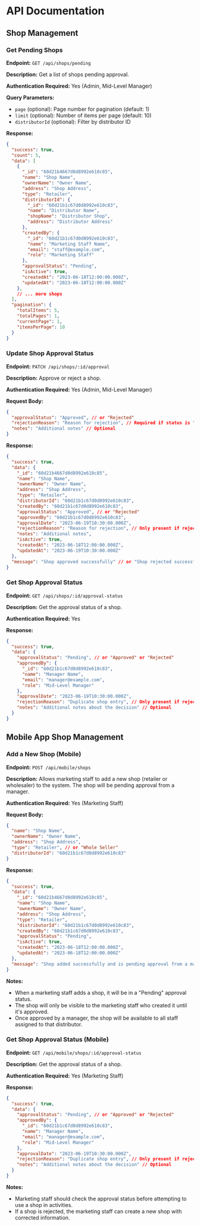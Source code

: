 # API Documentation

## Shop Management

### Get Pending Shops

**Endpoint:** `GET /api/shops/pending`

**Description:** Get a list of shops pending approval.

**Authentication Required:** Yes (Admin, Mid-Level Manager)

**Query Parameters:**
- `page` (optional): Page number for pagination (default: 1)
- `limit` (optional): Number of items per page (default: 10)
- `distributorId` (optional): Filter by distributor ID

**Response:**
```json
{
  "success": true,
  "count": 5,
  "data": [
    {
      "_id": "60d21b4667d0d8992e610c85",
      "name": "Shop Name",
      "ownerName": "Owner Name",
      "address": "Shop Address",
      "type": "Retailer",
      "distributorId": {
        "_id": "60d21b1c67d0d8992e610c83",
        "name": "Distributor Name",
        "shopName": "Distributor Shop",
        "address": "Distributor Address"
      },
      "createdBy": {
        "_id": "60d21b1c67d0d8992e610c83",
        "name": "Marketing Staff Name",
        "email": "staff@example.com",
        "role": "Marketing Staff"
      },
      "approvalStatus": "Pending",
      "isActive": true,
      "createdAt": "2023-06-18T12:00:00.000Z",
      "updatedAt": "2023-06-18T12:00:00.000Z"
    },
    // ... more shops
  ],
  "pagination": {
    "totalItems": 5,
    "totalPages": 1,
    "currentPage": 1,
    "itemsPerPage": 10
  }
}
```

### Update Shop Approval Status

**Endpoint:** `PATCH /api/shops/:id/approval`

**Description:** Approve or reject a shop.

**Authentication Required:** Yes (Admin, Mid-Level Manager)

**Request Body:**
```json
{
  "approvalStatus": "Approved", // or "Rejected"
  "rejectionReason": "Reason for rejection", // Required if status is "Rejected"
  "notes": "Additional notes" // Optional
}
```

**Response:**
```json
{
  "success": true,
  "data": {
    "_id": "60d21b4667d0d8992e610c85",
    "name": "Shop Name",
    "ownerName": "Owner Name",
    "address": "Shop Address",
    "type": "Retailer",
    "distributorId": "60d21b1c67d0d8992e610c83",
    "createdBy": "60d21b1c67d0d8992e610c83",
    "approvalStatus": "Approved", // or "Rejected"
    "approvedBy": "60d21b1c67d0d8992e610c83",
    "approvalDate": "2023-06-19T10:30:00.000Z",
    "rejectionReason": "Reason for rejection", // Only present if rejected
    "notes": "Additional notes",
    "isActive": true,
    "createdAt": "2023-06-18T12:00:00.000Z",
    "updatedAt": "2023-06-19T10:30:00.000Z"
  },
  "message": "Shop approved successfully" // or "Shop rejected successfully"
}
```

### Get Shop Approval Status

**Endpoint:** `GET /api/shops/:id/approval-status`

**Description:** Get the approval status of a shop.

**Authentication Required:** Yes

**Response:**
```json
{
  "success": true,
  "data": {
    "approvalStatus": "Pending", // or "Approved" or "Rejected"
    "approvedBy": {
      "_id": "60d21b1c67d0d8992e610c83",
      "name": "Manager Name",
      "email": "manager@example.com",
      "role": "Mid-Level Manager"
    },
    "approvalDate": "2023-06-19T10:30:00.000Z",
    "rejectionReason": "Duplicate shop entry", // Only present if rejected
    "notes": "Additional notes about the decision" // Optional
  }
}
```

## Mobile App Shop Management

### Add a New Shop (Mobile)

**Endpoint:** `POST /api/mobile/shops`

**Description:** Allows marketing staff to add a new shop (retailer or wholesaler) to the system. The shop will be pending approval from a manager.

**Authentication Required:** Yes (Marketing Staff)

**Request Body:**
```json
{
  "name": "Shop Name",
  "ownerName": "Owner Name",
  "address": "Shop Address",
  "type": "Retailer", // or "Whole Seller"
  "distributorId": "60d21b1c67d0d8992e610c83"
}
```

**Response:**
```json
{
  "success": true,
  "data": {
    "_id": "60d21b4667d0d8992e610c85",
    "name": "Shop Name",
    "ownerName": "Owner Name",
    "address": "Shop Address",
    "type": "Retailer",
    "distributorId": "60d21b1c67d0d8992e610c83",
    "createdBy": "60d21b1c67d0d8992e610c83",
    "approvalStatus": "Pending",
    "isActive": true,
    "createdAt": "2023-06-18T12:00:00.000Z",
    "updatedAt": "2023-06-18T12:00:00.000Z"
  },
  "message": "Shop added successfully and is pending approval from a manager"
}
```

**Notes:**
- When a marketing staff adds a shop, it will be in a "Pending" approval status.
- The shop will only be visible to the marketing staff who created it until it's approved.
- Once approved by a manager, the shop will be available to all staff assigned to that distributor.

### Get Shop Approval Status (Mobile)

**Endpoint:** `GET /api/mobile/shops/:id/approval-status`

**Description:** Get the approval status of a shop.

**Authentication Required:** Yes (Marketing Staff)

**Response:**
```json
{
  "success": true,
  "data": {
    "approvalStatus": "Pending", // or "Approved" or "Rejected"
    "approvedBy": {
      "_id": "60d21b1c67d0d8992e610c83",
      "name": "Manager Name",
      "email": "manager@example.com",
      "role": "Mid-Level Manager"
    },
    "approvalDate": "2023-06-19T10:30:00.000Z",
    "rejectionReason": "Duplicate shop entry", // Only present if rejected
    "notes": "Additional notes about the decision" // Optional
  }
}
```

**Notes:**
- Marketing staff should check the approval status before attempting to use a shop in activities.
- If a shop is rejected, the marketing staff can create a new shop with corrected information. 